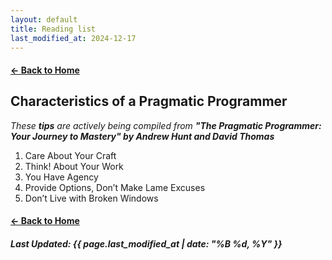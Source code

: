```yaml
---
layout: default
title: Reading list
last_modified_at: 2024-12-17
---
```


#### [← Back to Home](/)

## Characteristics of a **Pragmatic Programmer** 

_These **tips** are actively being compiled from **"The Pragmatic Programmer: Your Journey to Mastery" by Andrew Hunt and David Thomas**_

1. Care About Your Craft
2. Think! About Your Work
3. You Have Agency
4. Provide Options, Don’t Make Lame Excuses
5. Don’t Live with Broken Windows

#### [← Back to Home](/)

##### Last Updated: {{ page.last_modified_at | date: "%B %d, %Y" }}
